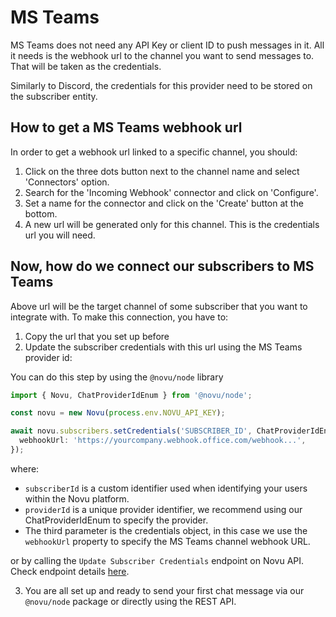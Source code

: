 # MS Teams

MS Teams does not need any API Key or client ID to push messages in it. All it needs is the webhook url
to the channel you want to send messages to. That will be taken as the credentials.

Similarly to Discord, the credentials for this provider need to be stored on the subscriber entity.

## How to get a MS Teams webhook url

In order to get a webhook url linked to a specific channel, you should:

1. Click on the three dots button next to the channel name and select 'Connectors' option.
2. Search for the 'Incoming Webhook' connector and click on 'Configure'.
3. Set a name for the connector and click on the 'Create' button at the bottom.
4. A new url will be generated only for this channel. This is the credentials url you will need.

## Now, how do we connect our subscribers to MS Teams

Above url will be the target channel of some subscriber that you want to integrate with. To make this connection,
you have to:

1. Copy the url that you set up before
2. Update the subscriber credentials with this url using the MS Teams provider id:

You can do this step by using the `@novu/node` library

```typescript
import { Novu, ChatProviderIdEnum } from '@novu/node';

const novu = new Novu(process.env.NOVU_API_KEY);

await novu.subscribers.setCredentials('SUBSCRIBER_ID', ChatProviderIdEnum.MsTeams, {
  webhookUrl: 'https://yourcompany.webhook.office.com/webhook...',
});
```

where:

- `subscriberId` is a custom identifier used when identifying your users within the Novu platform.
- `providerId` is a unique provider identifier, we recommend using our ChatProviderIdEnum to specify the provider.
- The third parameter is the credentials object, in this case we use the `webhookUrl` property to specify the MS Teams channel webhook URL.

or by calling the `Update Subscriber Credentials` endpoint on Novu API. Check endpoint details [here](https://docs.novu.co/api-reference/subscribers/update-subscriber-credentials).

<!-- markdownlint-disable MD029 -->

3. You are all set up and ready to send your first chat message via our `@novu/node` package or directly using the REST API.
<!-- markdownlint-enable MD029 -->
